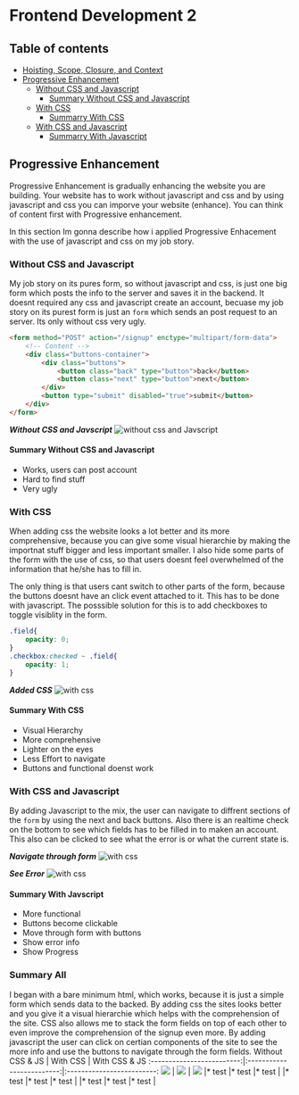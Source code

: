 # Frontend Development 2

## Table of contents
* [Hoisting, Scope, Closure, and Context]()
* [Progressive Enhancement](#progressive-enhancement)
    * [Without CSS and Javascript](#without-css-and-javascript)
        * [Summary Without CSS and Javascript](#summary-without-css-and-javascript)
    * [With CSS](#with-css)
        * [Summarry With CSS](#summary-with-css)
    * [With CSS and Javascript](#with-css-and-javascript)
        * [Summarry With Javascript](#summary-with-javascript)

## Progressive Enhancement
Progressive Enhancement is gradually enhancing the website you are building. Your website has to work without javascript and css and by using javascript and css you can imporve your website (enhance). You can think of content first with Progressive enhancement.

In this section Im gonna describe how i applied Progressive Enhacement with the use of javascript and css on my job story.

### Without CSS and Javascript
My job story on its pures form, so without javascript and css, is just one big form which posts the info to the server and saves it in the backend. It doesnt required any css and javascript create an account, becuase my job story on its purest form is just an `form`  which sends an post request to an server. Its only without css very ugly.


```html
<form method="POST" action="/signup" enctype="multipart/form-data">
    <!-- Content -->
    <div class="buttons-container">
        <div class="buttons">
            <button class="back" type="button">back</button>
            <button class="next" type="button">next</button>
        </div>
        <button type="submit" disabled="true">submit</button>
    </div>
</form>
```


**_Without CSS and Javscript_**
![without css and Javscript](https://github.com/LaupWing/fe-assessment-2/blob/master/docs/no_css_js.gif)

#### Summary Without CSS and Javascript
*   Works, users can post account
*   Hard to find stuff
*   Very ugly

### With CSS
When adding css the website looks a lot better and its more comprehensive, because you can give some visual hierarchie by making the importnat stuff bigger and less important smaller.
I also hide some parts of the form with the use of css, so that users doesnt feel overwhelmed of the information that he/she has to fill in.

The only thing is that users cant switch to other parts of the form, because the buttons doesnt have an click event attached to it. This has to be done with javascript. 
The posssible solution for this is to add checkboxes to toggle visiblity in the form.
```css
.field{
    opacity: 0;
}
.checkbox:checked ~ .field{
    opacity: 1;
}
``` 

**_Added CSS_**
![with css](https://github.com/LaupWing/fe-assessment-2/blob/master/docs/css_on.gif)

#### Summary With CSS
*   Visual Hierarchy
*   More comprehensive
*   Lighter on the eyes
*   Less Effort to navigate
*   Buttons and functional doenst work

### With CSS and Javascript
By adding Javascript to the mix, the user can navigate to diffrent sections of the `form` by using the next and back buttons. Also there is an realtime check on the bottom to see which fields has to be filled in to maken an account. This also can be clicked to see what the error is or what the current state is.  

**_Navigate through form_**
![with css](https://github.com/LaupWing/fe-assessment-2/blob/master/docs/navigate.gif)

**_See Error_**
![with css](https://github.com/LaupWing/Project-Tech/blob/master/READMEImages/signup_more_info.gif)

#### Summary With Javscript
*   More functional
*   Buttons become clickable
*   Move through form with buttons
*   Show error info
*   Show Progress

### Summary All
I began with a bare minimum html, which works, because it is  just a simple form which sends data to the backed. By adding css the sites looks better and you give it a visual hierarchie which helps with the comprehension of the site. CSS also allows me to stack the form fields on top of each other to even improve the comprehension of the signup even more. By adding javascript the user can click on certian components of the site to see the more info and use the buttons to navigate through the form fields. 
Without CSS & JS             |  With CSS               |  With CSS & JS
:-------------------------:|:-------------------------:|:-------------------------:
![](https://github.com/LaupWing/fe-assessment-2/blob/master/docs/no_css_js.gif)  |  ![](https://github.com/LaupWing/fe-assessment-2/blob/master/docs/css_on.gif) |  ![](https://github.com/LaupWing/fe-assessment-2/blob/master/docs/navigate.gif)
|* test |* test |* test |
|* test |* test |* test |
|* test |* test |* test |
